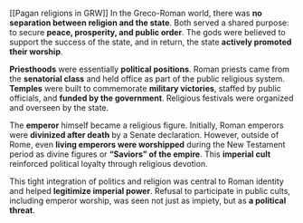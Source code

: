 [[Pagan religions in GRW]]
In the Greco-Roman world, there was **no separation between religion and the state**. Both served a shared purpose: to secure **peace, prosperity, and public order**. The gods were believed to support the success of the state, and in return, the state **actively promoted their worship**.

**Priesthoods** were essentially **political positions**. Roman priests came from the **senatorial class** and held office as part of the public religious system. **Temples** were built to commemorate **military victories**, staffed by public officials, and **funded by the government**. Religious festivals were organized and overseen by the state.

The **emperor** himself became a religious figure. Initially, Roman emperors were **divinized after death** by a Senate declaration. However, outside of Rome, even **living emperors were worshipped** during the New Testament period as divine figures or **“Saviors” of the empire**. This **imperial cult** reinforced political loyalty through religious devotion.

This tight integration of politics and religion was central to Roman identity and helped **legitimize imperial power**. Refusal to participate in public cults, including emperor worship, was seen not just as impiety, but as **a political threat**.